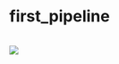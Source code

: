 # first_pipeline
<br>
<img src="https://github.com/andovnar2021/infra_flask_app/workflows/Terraform/badge.svg?branch=main">
<br>

